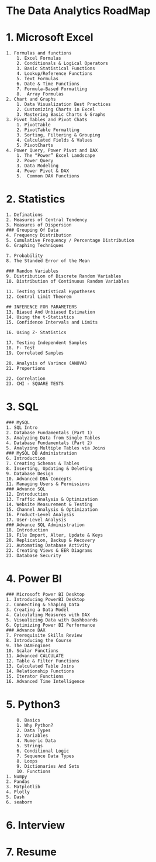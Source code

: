 # The Data Analytics RoadMap
# 1. Microsoft Excel
    1. Formulas and functions
        1. Excel Formulas 
        2. Conditionals & Logical Operators
        3. Basic Statistical Functions
        4. Lookup/Reference Functions
        5. Text Formulas
        6. Date & Time Functions
        7. Formula-Based Formatting
        8.  Array Formulas
    2. Chart and Graphs
        1. Data Visualization Best Practices
        2. Customizing Charts in Excel
        3. Mastering Basic Charts & Graphs
    3. Pivot Tables and Pivot Chats
        1. PivotTable
        2. PivotTable Formatting
        3. Sorting, Filtering & Grouping
        4. Calculated Fields & Values
        5. PivotCharts
    4. Power Query, Power Pivot and DAX
        1. The “Power” Excel Landscape
        2. Power Query
        3. Data Modeling
        4. Power Pivot & DAX
        5.  Common DAX Functions
# 2. Statistics
    1. Definations
    2. Measures of Central Tendency
    3. Measures of Dispersion
    ### Grouping Of Data
    4. Frequency Distribution 
    5. Cumulative Frequency / Percentage Distribution
    6. Graphing Techniques

    7. Probability
    8. The Standed Error of the Mean

    ### Random Variables
    9. Distribution of Discrete Random Variables
    10. Distribution of Continuous Random Variables

    11. Testing Statistical Hypotheses
    12. Central Limit Theorem

    ## INFERENCE FOR PARAMETERS
    13. Biased And Unbiased Estimation
    14. Using the t-Statistics
    15. Confidence Intervals and Limits

    16. Using Z- Statistics

    17. Testing Independent Samples
    18. F- Test
    19. Correlated Samples

    20. Analysis of Varince (ANOVA)
    21. Propertions

    22. Correlation 
    23. CHI - SQUARE TESTS

# 3. SQL
    ### MySQL 
    1. SQL Intro 
    2. Database Fundamentals (Part 1)
    3. Analyzing Data from Single Tables
    4. Database Fundamentals (Part 2)
    5. Analyzing Multiple Tables via Joins
    ### MySQL DB Administration
    6. Introduction
    7. Creating Schemas & Tables
    8. Inserting, Updating & Deleting
    9. Database Design
    10. Advanced DBA Concepts
    11. Managing Users & Permissions
    ### Advance SQL 
    12. Introduction
    13. Traffic Analysis & Optimization
    14. Website Measurement & Testing
    15. Channel Analysis & Optimization
    16. Product-Level Analysis
    17. User-Level Analysis
    ### Advance SQL Administration
    18. Introduction
    19. File Import, Alter, Update & Keys
    20. Replication, Backup & Recovery
    21. Automating Database Activity
    22. Creating Views & EER Diagrams
    23. Database Security
# 4. Power BI
    ### Microsoft Power BI Desktop
    1. Introducing PowerBI Desktop
    2. Connecting & Shaping Data
    3. Creating a Data Model
    4. Calculating Measures with DAX
    5. Visualizing Data with Dashboards
    6. Optimizing Power BI Performance
    ### Advance DAX
    7. Prerequisite Skills Review
    8. Introducing the Course
    9. The DAXEngines
    10. Scalar Functions
    11. Advanced CALCULATE
    12. Table & Filter Functions
    13. Calculated Table Joins
    14. Relationship Functions
    15. Iterator Functions
    16. Advanced Time Intelligence
# 5. Python3
        0. Basics
        1. Why Python?
        2. Data Types
        3. Variables
        4. Numeric Data
        5. Strings
        6. Conditional Logic
        7. Sequence Data Types
        8. Loops
        9. Dictionaries And Sets
        10. Functions
    1. Numpy
    2. Pandas
    3. Matplotlib
    4. Plotly 
    5. Dash
    6. seaborn
# 6. Interview

# 7. Resume
